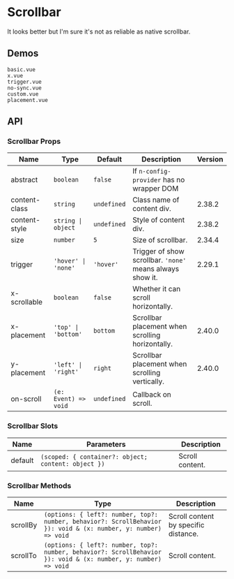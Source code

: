# Scrollbar

It looks better but I'm sure it's not as reliable as native scrollbar.

## Demos

```demo
basic.vue
x.vue
trigger.vue
no-sync.vue
custom.vue
placement.vue
```

## API

### Scrollbar Props

| Name | Type | Default | Description | Version |
| --- | --- | --- | --- | --- |
| abstract | `boolean` | `false` | If `n-config-provider` has no wrapper DOM |  |
| content-class | `string` | `undefined` | Class name of content div. | 2.38.2 |
| content-style | `string \| object` | `undefined` | Style of content div. | 2.38.2 |
| size | `number` | `5` | Size of scrollbar. | 2.34.4 |
| trigger | `'hover' \| 'none'` | `'hover'` | Trigger of show scrollbar. `'none'` means always show it. | 2.29.1 |
| x-scrollable | `boolean` | `false` | Whether it can scroll horizontally. |  |
| x-placement | `'top' \| 'bottom'` | `bottom` | Scrollbar placement when scrolling horizontally. | 2.40.0 |
| y-placement | `'left' \| 'right'` | `right` | Scrollbar placement when scrolling vertically. | 2.40.0 |
| on-scroll | `(e: Event) => void` | `undefined` | Callback on scroll. |  |

### Scrollbar Slots

| Name | Parameters | Description |
| --- | --- | --- |
| default | `(scoped: { container?: object; content: object })` | Scroll content. |

### Scrollbar Methods

| Name | Type | Description |
| --- | --- | --- |
| scrollBy | `(options: { left?: number, top?: number, behavior?: ScrollBehavior }): void & (x: number, y: number) => void` | Scroll content by specific distance. |
| scrollTo | `(options: { left?: number, top?: number, behavior?: ScrollBehavior }): void & (x: number, y: number) => void` | Scroll content. |
